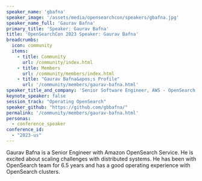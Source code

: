 ```yaml
---
speaker_name: 'gbafna'
speaker_image: '/assets/media/opensearchcon/speakers/gbafna.jpg'
speaker_name_full: 'Gaurav Bafna'
primary_title: 'Speaker: Gaurav Bafna'
title: 'OpenSearchCon 2023 Speaker: Gaurav Bafna'
breadcrumbs:
  icon: community
  items:
    - title: Community
      url: /community/index.html
    - title: Members
      url: /community/members/index.html
    - title: "Gaurav Bafna&apos;s Profile"
      url: '/community/members/gaurav-bafna.html'
speaker_title_and_company: 'Senior Software Engineer, AWS - OpenSearch'
keynote_speaker: false
session_track: "Operating OpenSearch"
speaker_github: "https://github.com/gbbafna/"
permalink: '/community/members/gaurav-bafna.html'
personas:
  - conference_speaker
conference_id:
  - "2023-us"
---
```

Gaurav Bafna is a Senior Engineer with Amazon OpenSearch Service. He is excited about scaling challenges with distributed systems. He has been with OpenSearch team for 6.5 years and has a good operating experience with OpenSearch clusters.

